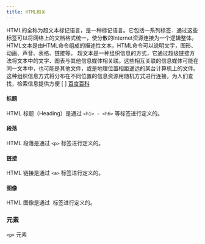 ```yaml
---
title: HTML相关
---
```


HTML的全称为超文本标记语言，是一种标记语言。它包括一系列标签．通过这些标签可以将网络上的文档格式统一，使分散的Internet资源连接为一个逻辑整体。HTML文本是由HTML命令组成的描述性文本，HTML命令可以说明文字，图形、动画、声音、表格、链接等。
超文本是一种组织信息的方式，它通过超级链接方法将文本中的文字、图表与其他信息媒体相关联。这些相互关联的信息媒体可能在同一文本中，也可能是其他文件，或是地理位置相距遥远的某台计算机上的文件。这种组织信息方式将分布在不同位置的信息资源用随机方式进行连接，为人们查找，检索信息提供方便  [ ] [百度百科](https://baike.baidu.com/item/HTML/97049)



#### 标题

HTML 标题（Heading）是通过 `<h1> - <h6>` 等标签进行定义的。

#### 段落

HTML 段落是通过 `<p>` 标签进行定义的。

#### 链接
HTML 链接是通过 `<a>` 标签进行定义的。

#### 图像
HTML 图像是通过 <img> 标签进行定义的。


### 元素

`<p>` 元素
